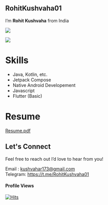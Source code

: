 ## **RohitKushvaha01** 

I’m **Rohit Kushvaha** from India

<img src="https://github-readme-stats-one-bice.vercel.app/api?username=RohitKushvaha01&show_icons=true&include_all_commits=true&count_private=true&bg_color=00000000&text_color=808080&hide_border=true&show=reviews,discussions_started,discussions_answered,prs_merged,prs_merged_percentage&role=OWNER,ORGANIZATION_MEMBER,COLLABORATOR"/>

![](http://github-profile-summary-cards.vercel.app/api/cards/productive-time?username=RohitKushvaha01&theme=nord_dark&utcOffset=8)


# Skills
- Java, Kotlin, etc.
- Jetpack Compose
- Native Android Developement
- Javascript 
- Flutter (Basic)

# Resume 
[Resume.pdf](https://docs.google.com/document/d/1tM7uZSnQwEoXDhA32Xwvrfl8o5fNocFcZyE-qckIMe4/edit?usp=drivesdk)


## Let's Connect
Feel free to reach out I’d love to hear from you!

Email : kushvahar173@gmail.com <br>
Telegram: https://t.me/RohitKushvaha01

#### Profile Views
[![Hits](https://hits.sh/github.com/RohitKushvaha01/RohitKushvaha01.svg?style=for-the-badge&label=Views&extraCount=4867&color=54856b)](https://hits.sh/github.com/RohitKushvaha01/RohitKushvaha01/)





